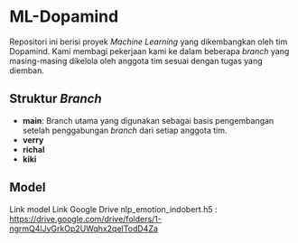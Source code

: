 # ML-Dopamind

Repositori ini berisi proyek _Machine Learning_ yang dikembangkan oleh tim Dopamind. Kami membagi pekerjaan kami ke dalam beberapa _branch_ yang masing-masing dikelola oleh anggota tim sesuai dengan tugas yang diemban.

## Struktur _Branch_

- **main**: Branch utama yang digunakan sebagai basis pengembangan setelah penggabungan _branch_ dari setiap anggota tim.
- **verry**
- **richal**
- **kiki**

## Model

Link model Link Google Drive nlp_emotion_indobert.h5 : https://drive.google.com/drive/folders/1-ngrmQ4lJyGrkOp2UWqhx2qeITodD4Za

